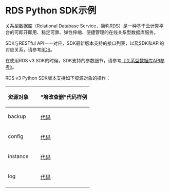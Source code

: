 # RDS Python SDK示例<a name="sdk_02_0031"></a>

关系型数据库（Relational Database Service，简称RDS）是一种基于云计算平台的可即开即用、稳定可靠、弹性伸缩、便捷管理的在线关系型数据库服务。

SDK与RESTful API一一对应，SDK最新版本支持的接口列表，以及SDK和API的对应关系，请参考[RDS](Python-RDS.md)。

在使用RDS v3 SDK的时候，SDK支持的参数细节，请参考[《关系型数据库API参考》](https://support.huaweicloud.com/api-rds/rds_00_0001.html)。

RDS v3 Python SDK版本支持如下资源对象的操作：

<a name="table579335681419"></a>
<table><thead align="left"><tr id="row1310565714148"><th class="cellrowborder" valign="top" width="38.53%" id="mcps1.1.3.1.1"><p id="p8105185701416"><a name="p8105185701416"></a><a name="p8105185701416"></a>资源对象</p>
</th>
<th class="cellrowborder" valign="top" width="61.47%" id="mcps1.1.3.1.2"><p id="p1510555715142"><a name="p1510555715142"></a><a name="p1510555715142"></a>“增改查删”代码样例</p>
</th>
</tr>
</thead>
<tbody><tr id="row7105115719143"><td class="cellrowborder" valign="top" width="38.53%" headers="mcps1.1.3.1.1 "><p id="p7554149154216"><a name="p7554149154216"></a><a name="p7554149154216"></a>backup</p>
</td>
<td class="cellrowborder" valign="top" width="61.47%" headers="mcps1.1.3.1.2 "><p id="p1410518577146"><a name="p1410518577146"></a><a name="p1410518577146"></a><a href="https://github.com/huaweicloud/huaweicloud-sdk-python/blob/master/examples/rds/v3/backup.py" target="_blank" rel="noopener noreferrer">代码</a></p>
</td>
</tr>
<tr id="row1710575712143"><td class="cellrowborder" valign="top" width="38.53%" headers="mcps1.1.3.1.1 "><p id="p1310545712147"><a name="p1310545712147"></a><a name="p1310545712147"></a>config</p>
</td>
<td class="cellrowborder" valign="top" width="61.47%" headers="mcps1.1.3.1.2 "><p id="p2105257141412"><a name="p2105257141412"></a><a name="p2105257141412"></a><a href="https://github.com/huaweicloud/huaweicloud-sdk-python/blob/master/examples/rds/v3/config.py" target="_blank" rel="noopener noreferrer">代码</a></p>
</td>
</tr>
<tr id="row810585701414"><td class="cellrowborder" valign="top" width="38.53%" headers="mcps1.1.3.1.1 "><p id="p5106175781417"><a name="p5106175781417"></a><a name="p5106175781417"></a>instance</p>
</td>
<td class="cellrowborder" valign="top" width="61.47%" headers="mcps1.1.3.1.2 "><p id="p81061757171418"><a name="p81061757171418"></a><a name="p81061757171418"></a><a href="https://github.com/huaweicloud/huaweicloud-sdk-python/blob/master/examples/rds/v3/instance.py" target="_blank" rel="noopener noreferrer">代码</a></p>
</td>
</tr>
<tr id="row3106125711143"><td class="cellrowborder" valign="top" width="38.53%" headers="mcps1.1.3.1.1 "><p id="p2010625719147"><a name="p2010625719147"></a><a name="p2010625719147"></a>log</p>
</td>
<td class="cellrowborder" valign="top" width="61.47%" headers="mcps1.1.3.1.2 "><p id="p1410665761411"><a name="p1410665761411"></a><a name="p1410665761411"></a><a href="https://github.com/huaweicloud/huaweicloud-sdk-python/blob/master/examples/rds/v3/log.py" target="_blank" rel="noopener noreferrer">代码</a></p>
</td>
</tr>
</tbody>
</table>


